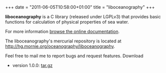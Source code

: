 +++
date = "2011-06-05T10:58:00+01:00"
title = "liboceanography"
+++

**liboceanography** is a C library (released under LGPLv3) that provides basic
functions for calculation of physical properties of sea water.

For more information [browse the online documentation][docs].

The liboceanography's mercurial repository is located at
<http://hg.mornie.org/oceanography/liboceanography>.

Feel free to mail me to report bugs and request features.
Download

 * version 1.0.0: [tar.gz][tarball_v1.0.0]


[docs]: http://docs.mornie.org/liboceanography/

[tarball_v1.0.0]: http://downloads.mornie.org/liboceanography/liboceanography-1.0.0.tar.gz
